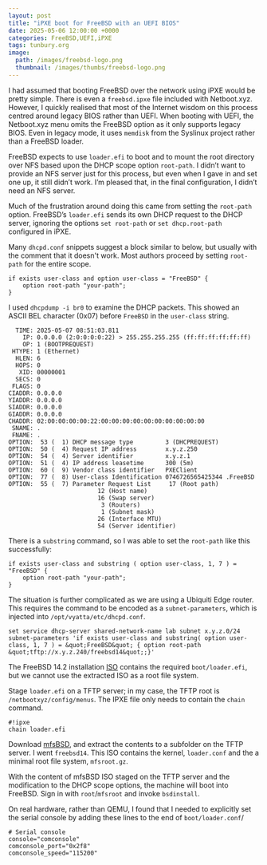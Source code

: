 ```yaml
---
layout: post
title: "iPXE boot for FreeBSD with an UEFI BIOS"
date: 2025-05-06 12:00:00 +0000
categories: FreeBSD,UEFI,iPXE
tags: tunbury.org
image:
  path: /images/freebsd-logo.png
  thumbnail: /images/thumbs/freebsd-logo.png
---
```


I had assumed that booting FreeBSD over the network using iPXE would be pretty simple. There is even a `freebsd.ipxe` file included with Netboot.xyz. However, I quickly realised that most of the Internet wisdom on this process centred around legacy BIOS rather than UEFI. When booting with UEFI, the Netboot.xyz menu omits the FreeBSD option as it only supports legacy BIOS. Even in legacy mode, it uses `memdisk` from the Syslinux project rather than a FreeBSD loader.

FreeBSD expects to use `loader.efi` to boot and to mount the root directory over NFS based upon the DHCP scope option `root-path`. I didn’t want to provide an NFS server just for this process, but even when I gave in and set one up, it still didn’t work. I’m pleased that, in the final configuration, I didn’t need an NFS server.

Much of the frustration around doing this came from setting the `root-path` option. FreeBSD’s `loader.efi` sends its own DHCP request to the DHCP server, ignoring the options `set root-path` or `set dhcp.root-path` configured in iPXE.

Many `dhcpd.conf` snippets suggest a block similar to below, but usually with the comment that it doesn't work. Most authors proceed by setting `root-path` for the entire scope.

```
if exists user-class and option user-class = "FreeBSD" {
    option root-path "your-path";
}
```

I used `dhcpdump -i br0` to examine the DHCP packets. This showed an ASCII BEL character (0x07) before `FreeBSD` in the `user-class` string.

```
  TIME: 2025-05-07 08:51:03.811
    IP: 0.0.0.0 (2:0:0:0:0:22) > 255.255.255.255 (ff:ff:ff:ff:ff:ff)
    OP: 1 (BOOTPREQUEST)
 HTYPE: 1 (Ethernet)
  HLEN: 6
  HOPS: 0
   XID: 00000001
  SECS: 0
 FLAGS: 0
CIADDR: 0.0.0.0
YIADDR: 0.0.0.0
SIADDR: 0.0.0.0
GIADDR: 0.0.0.0
CHADDR: 02:00:00:00:00:22:00:00:00:00:00:00:00:00:00:00
 SNAME: .
 FNAME: .
OPTION:  53 (  1) DHCP message type         3 (DHCPREQUEST)
OPTION:  50 (  4) Request IP address        x.y.z.250
OPTION:  54 (  4) Server identifier         x.y.z.1
OPTION:  51 (  4) IP address leasetime      300 (5m)
OPTION:  60 (  9) Vendor class identifier   PXEClient
OPTION:  77 (  8) User-class Identification 0746726565425344 .FreeBSD
OPTION:  55 (  7) Parameter Request List     17 (Root path)
					     12 (Host name)
					     16 (Swap server)
					      3 (Routers)
					      1 (Subnet mask)
					     26 (Interface MTU)
					     54 (Server identifier)
```

There is a `substring` command, so I was able to set the `root-path` like this successfully:

```
if exists user-class and substring ( option user-class, 1, 7 ) = "FreeBSD" {
    option root-path "your-path";
}
```

The situation is further complicated as we are using a Ubiquiti Edge router. This requires the command to be encoded as a `subnet-parameters`, which is injected into `/opt/vyatta/etc/dhcpd.conf`.

```
set service dhcp-server shared-network-name lab subnet x.y.z.0/24 subnet-parameters 'if exists user-class and substring( option user-class, 1, 7 ) = &quot;FreeBSD&quot; { option root-path &quot;tftp://x.y.z.240/freebsd14&quot;;}'
```

The FreeBSD 14.2 installation [ISO](https://download.freebsd.org/releases/amd64/amd64/ISO-IMAGES/14.2/FreeBSD-14.2-RELEASE-amd64-disc1.iso) contains the required `boot/loader.efi`, but we cannot use the extracted ISO as a root file system.

Stage `loader.efi` on a TFTP server; in my case, the TFTP root is `/netbootxyz/config/menus`. The IPXE file only needs to contain the `chain` command.

```
#!ipxe
chain loader.efi
```

Download [mfsBSD](https://mfsbsd.vx.sk/files/iso/14/amd64/mfsbsd-14.2-RELEASE-amd64.iso), and extract the contents to a subfolder on the TFTP server. I went `freebsd14`. This ISO contains the kernel, `loader.conf` and the a minimal root file system, `mfsroot.gz`.

With the content of mfsBSD ISO staged on the TFTP server and the modification to the DHCP scope options, the machine will boot into FreeBSD. Sign in with `root`/`mfsroot` and invoke `bsdinstall`.


On real hardware, rather than QEMU, I found that I needed to explicitly set the serial console by adding these lines to the end of `boot/loader.conf`/

```
# Serial console
console="comconsole"
comconsole_port="0x2f8"
comconsole_speed="115200"
```
